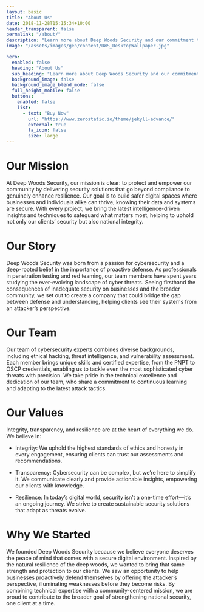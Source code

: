 ```yaml
---
layout: basic
title: "About Us"
date: 2018-11-28T15:15:34+10:00
header_transparent: false
permalink: "/about/"
description: "Learn more about Deep Woods Security and our commitment to providing top-notch cybersecurity services."
image: "/assets/images/gen/content/DWS_DesktopWallpaper.jpg"

hero:
  enabled: false
  heading: "About Us"
  sub_heading: "Learn more about Deep Woods Security and our commitment to providing top-notch cybersecurity services."
  background_image: false
  background_image_blend_mode: false
  full_height_mobile: false
  buttons:
    enabled: false
    list:
      - text: "Buy Now"
        url: "https://www.zerostatic.io/theme/jekyll-advance/"
        external: true
        fa_icon: false
        size: large
---
```


# Our Mission

At Deep Woods Security, our mission is clear: to protect and empower our community by delivering security solutions that go beyond compliance to genuinely enhance resilience. Our goal is to build safer digital spaces where businesses and individuals alike can thrive, knowing their data and systems are secure. With every project, we bring the latest intelligence-driven insights and techniques to safeguard what matters most, helping to uphold not only our clients’ security but also national integrity.

# Our Story

Deep Woods Security was born from a passion for cybersecurity and a deep-rooted belief in the importance of proactive defense. As professionals in penetration testing and red teaming, our team members have spent years studying the ever-evolving landscape of cyber threats. Seeing firsthand the consequences of inadequate security on businesses and the broader community, we set out to create a company that could bridge the gap between defense and understanding, helping clients see their systems from an attacker’s perspective.

# Our Team

Our team of cybersecurity experts combines diverse backgrounds, including ethical hacking, threat intelligence, and vulnerability assessment. Each member brings unique skills and certified expertise, from the PNPT to OSCP credentials, enabling us to tackle even the most sophisticated cyber threats with precision. We take pride in the technical excellence and dedication of our team, who share a commitment to continuous learning and adapting to the latest attack tactics.

# Our Values

Integrity, transparency, and resilience are at the heart of everything we do. We believe in:

- Integrity: We uphold the highest standards of ethics and honesty in every engagement, ensuring clients can trust our assessments and recommendations.

- Transparency: Cybersecurity can be complex, but we’re here to simplify it. We communicate clearly and provide actionable insights, empowering our clients with knowledge.

- Resilience: In today’s digital world, security isn’t a one-time effort—it’s an ongoing journey. We strive to create sustainable security solutions that adapt as threats evolve.

# Why We Started

We founded Deep Woods Security because we believe everyone deserves the peace of mind that comes with a secure digital environment. Inspired by the natural resilience of the deep woods, we wanted to bring that same strength and protection to our clients. We saw an opportunity to help businesses proactively defend themselves by offering the attacker’s perspective, illuminating weaknesses before they become risks. By combining technical expertise with a community-centered mission, we are proud to contribute to the broader goal of strengthening national security, one client at a time.